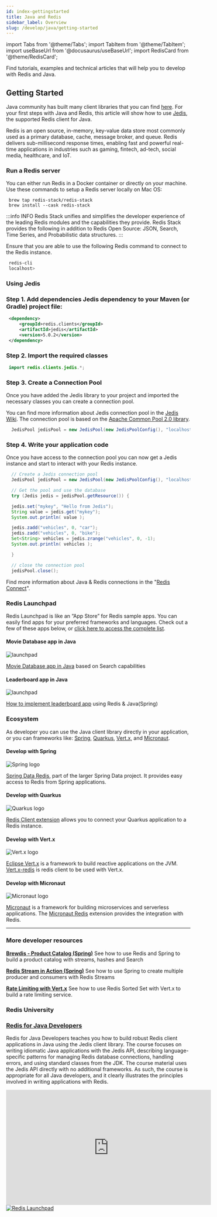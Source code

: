 ```yaml
---
id: index-gettingstarted
title: Java and Redis
sidebar_label: Overview
slug: /develop/java/getting-started
---
```


import Tabs from '@theme/Tabs';
import TabItem from '@theme/TabItem';
import useBaseUrl from '@docusaurus/useBaseUrl';
import RedisCard from '@theme/RedisCard';

Find tutorials, examples and technical articles that will help you to develop with Redis and Java.

## Getting Started

Java community has built many client libraries that you can find [here](https://redis.io/clients#java). For your first steps with Java and Redis, this article will show how to use [Jedis](https://github.com/redis/jedis), the supported Redis client for Java.

Redis is an open source, in-memory, key-value data store most commonly used as a primary database, cache, message broker, and queue. Redis delivers sub-millisecond response times, enabling fast and powerful real-time applications in industries such as gaming, fintech, ad-tech, social media, healthcare, and IoT.

### Run a Redis server

You can either run Redis in a Docker container or directly on your machine.
Use these commands to setup a Redis server locally on Mac OS:

```
 brew tap redis-stack/redis-stack
 brew install --cask redis-stack
```

:::info INFO
Redis Stack unifies and simplifies the developer experience of the leading Redis modules and the capabilities they provide. Redis Stack provides the following in addition to Redis Open Source: JSON, Search, Time Series, and Probabilistic data structures.
:::

Ensure that you are able to use the following Redis command to connect to the Redis instance.

```bash
 redis-cli
 localhost>
```

### Using Jedis

### Step 1. Add dependencies Jedis dependency to your Maven (or Gradle) project file:

```xml
 <dependency>
     <groupId>redis.clients</groupId>
     <artifactId>jedis</artifactId>
     <version>5.0.2</version>
 </dependency>
```

### Step 2. Import the required classes

```java
 import redis.clients.jedis.*;
```

### Step 3. Create a Connection Pool

Once you have added the Jedis library to your project and imported the necessary classes you can create a connection pool.

You can find more information about Jedis connection pool in the [Jedis Wiki](https://github.com/redis/jedis/wiki/Getting-started#basic-usage-example). The connection pool is based on the [Apache Common Pool 2.0 library](http://commons.apache.org/proper/commons-pool/apidocs/org/apache/commons/pool2/impl/GenericObjectPoolConfig.html).

```java
  JedisPool jedisPool = new JedisPool(new JedisPoolConfig(), "localhost", 6379);
```

### Step 4. Write your application code

Once you have access to the connection pool you can now get a Jedis instance and start to interact with your Redis instance.

```java
  // Create a Jedis connection pool
  JedisPool jedisPool = new JedisPool(new JedisPoolConfig(), "localhost", 6379);

  // Get the pool and use the database
  try (Jedis jedis = jedisPool.getResource()) {

  jedis.set("mykey", "Hello from Jedis");
  String value = jedis.get("mykey");
  System.out.println( value );

  jedis.zadd("vehicles", 0, "car");
  jedis.zadd("vehicles", 0, "bike");
  Set<String> vehicles = jedis.zrange("vehicles", 0, -1);
  System.out.println( vehicles );

  }

  // close the connection pool
  jedisPool.close();
```

Find more information about Java & Redis connections in the "[Redis Connect](https://github.com/redis-developer/redis-connect/tree/master/java/jedis)".

### Redis Launchpad

Redis Launchpad is like an “App Store” for Redis sample apps. You can easily find apps for your preferred frameworks and languages.
Check out a few of these apps below, or [click here to access the complete list](https://launchpad.redis.com).

<div class="row text--center">

<div class="col ">
<div className="ri-container">

#### Movie Database app in Java

![launchpad](images/moviedatabasejava.png)

[Movie Database app in Java](http://launchpad.redis.com/?id=project%3Ademo-movie-app-redisearch-java) based on Search capabilities

</div>
</div>

<div class="col">
<div className="ri-container">

#### Leaderboard app in Java

![launchpad](images/basicleaderboardjava.png)

[How to implement leaderboard app](http://launchpad.redis.com/?id=project%3Abasic-redis-leaderboard-demo-java) using Redis & Java(Spring)

</div>
</div>
</div>

### Ecosystem

As developer you can use the Java client library directly in your application, or you can frameworks like: [Spring](https://spring.io/), [Quarkus](https://quarkus.io/), [Vert.x](https://vertx.io/), and [Micronaut](https://micronaut.io/).

<div class="row text--center">

<div class="col ">
<div className="ri-container">

#### Develop with Spring

![Spring logo](/img/logos/spring.png)

[Spring Data Redis](https://spring.io/projects/spring-data-redis), part of the larger Spring Data project. It provides easy access to Redis from Spring applications.

</div>
</div>

<div class="col">
<div className="ri-container">

#### Develop with Quarkus

![Quarkus logo](/img/logos/quarkus.png)

[Redis Client extension](https://quarkus.io/guides/redis) allows you to connect your Quarkus application to a Redis instance.

</div>
</div>
</div>

<div class="row text--center">

<div class="col">
<div className="ri-container">

#### Develop with Vert.x

![Vert.x logo](/img/logos/vertx.png)

[Eclipse Vert.x](https://vertx.io/introduction-to-vertx-and-reactive/) is a framework to build reactive applications on the JVM. [Vert.x-redis](https://vertx.io/docs/vertx-redis-client/java/) is redis client to be used with Vert.x.

</div>
</div>

<div class="col">
<div className="ri-container">

#### Develop with Micronaut

![Micronaut logo](/img/logos/micronaut.svg)

[Micronaut](https://micronaut.io/) is a framework for building microservices and serverless applications. The [Micronaut Redis](https://micronaut-projects.github.io/micronaut-redis/snapshot/guide/) extension provides the integration with Redis.

</div>
</div>

</div>

---

### More developer resources

**[Brewdis - Product Catalog (Spring)](https://github.com/redis-developer/brewdis)**
See how to use Redis and Spring to build a product catalog with streams, hashes and Search

**[Redis Stream in Action (Spring)](https://github.com/redis-developer/redis-streams-in-action)**
See how to use Spring to create multiple producer and consumers with Redis Streams

**[Rate Limiting with Vert.x](https://github.com/redis-developer/vertx-rate-limiting-redis)**
See how to use Redis Sorted Set with Vert.x to build a rate limiting service.

### Redis University

### [Redis for Java Developers](https://university.redis.com/courses/ru102j/)

Redis for Java Developers teaches you how to build robust Redis client applications in Java using the Jedis client library. The course focuses on writing idiomatic Java applications with the Jedis API, describing language-specific patterns for managing Redis database connections, handling errors, and using standard classes from the JDK. The course material uses the Jedis API directly with no additional frameworks. As such, the course is appropriate for all Java developers, and it clearly illustrates the principles involved in writing applications with Redis.

<div class="text--center">
<iframe width="560" height="315" src="https://www.youtube.com/embed/CmQMdJefTjc" frameborder="0" allow="accelerometer; autoplay; clipboard-write; encrypted-media; gyroscope; picture-in-picture" allowfullscreen></iframe>
</div>

<div>
<a href="https://launchpad.redis.com" target="_blank" rel="noopener" className="link"> <img src="/img/launchpad.png"  className="thumb" loading="lazy" alt="Redis Launchpad" /></a>
</div>
